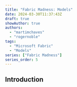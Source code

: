 ```yaml
---
title: "Fabric Madness: Models"
date: 2024-03-30T11:37:43Z
draft: true
showAuthor: true
authors:
  - "martimchaves"
  - "rogernoble"
tags:
  - "Microsoft Fabric"
  - "Models"
series: ["Fabric Madness"]
series_order: 5
---
```


## Introduction


